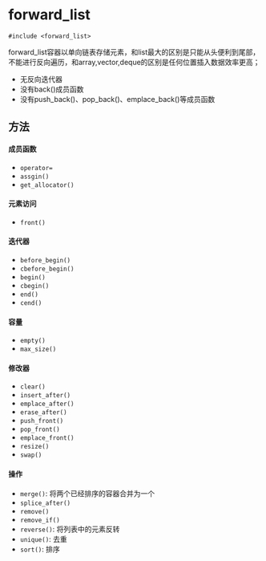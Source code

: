 # forward_list
`#include <forward_list>`

forward_list容器以单向链表存储元素，和list最大的区别是只能从头便利到尾部，不能进行反向遍历，和array,vector,deque的区别是任何位置插入数据效率更高；
- 无反向迭代器
- 没有back()成员函数
- 没有push_back()、pop_back()、emplace_back()等成员函数

## 方法
#### 成员函数
- `operator=`
- `assgin()`
- `get_allocator()`

#### 元素访问
- `front()`

#### 迭代器
- `before_begin()`
- `cbefore_begin()`
- `begin()`
- `cbegin()`
- `end()`
- `cend()`

#### 容量
- `empty()`
- `max_size()`

#### 修改器
- `clear()`
- `insert_after()`
- `emplace_after()`
- `erase_after()`
- `push_front()`
- `pop_front()`
- `emplace_front()`
- `resize()`
- `swap()`

#### 操作
- `merge()`: 将两个已经排序的容器合并为一个
- `splice_after()`
- `remove()`
- `remove_if()`
- `reverse()`: 将列表中的元素反转
- `unique()`: 去重
- `sort()`: 排序

